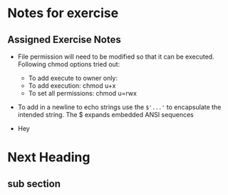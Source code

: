 # Notes for exercise

## Assigned Exercise Notes
* File permission will need to be modified so that it can be executed.  Following chmod options tried out:
    * To add execute to owner only: 
    * To add execution: chmod u+x
    * To set all permissions: chmod u=rwx  
    
* To add in a newline to echo strings use the `$'...'` to encapsulate the intended string.  The $ expands embedded ANSI sequences  

* Hey

# Next Heading

## sub section 



